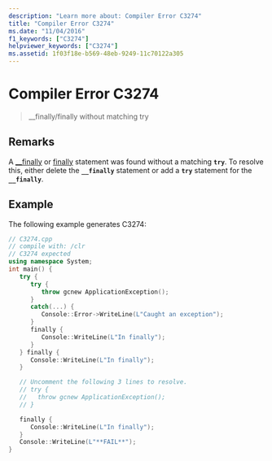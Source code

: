 ```yaml
---
description: "Learn more about: Compiler Error C3274"
title: "Compiler Error C3274"
ms.date: "11/04/2016"
f1_keywords: ["C3274"]
helpviewer_keywords: ["C3274"]
ms.assetid: 1f03f18e-b569-48eb-9249-11c70122a305
---
```

# Compiler Error C3274

> __finally/finally without matching try

## Remarks

A [__finally](../../cpp/try-finally-statement.md) or [finally](../../dotnet/finally.md) statement was found without a matching **`try`**. To resolve this, either delete the **`__finally`** statement or add a **`try`** statement for the **`__finally`**.

## Example

The following example generates C3274:

```cpp
// C3274.cpp
// compile with: /clr
// C3274 expected
using namespace System;
int main() {
   try {
      try {
         throw gcnew ApplicationException();
      }
      catch(...) {
         Console::Error->WriteLine(L"Caught an exception");
      }
      finally {
         Console::WriteLine(L"In finally");
      }
   } finally {
      Console::WriteLine(L"In finally");
   }

   // Uncomment the following 3 lines to resolve.
   // try {
   //   throw gcnew ApplicationException();
   // }

   finally {
      Console::WriteLine(L"In finally");
   }
   Console::WriteLine(L"**FAIL**");
}
```
